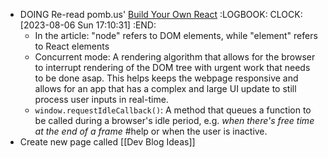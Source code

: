 - DOING Re-read pomb.us' [Build Your Own React](https://pomb.us/build-your-own-react/)
  :LOGBOOK:
  CLOCK: [2023-08-06 Sun 17:10:31]
  :END:
	- In the article: "node" refers to DOM elements, while "element" refers to React elements
	- Concurrent mode: A rendering algorithm that allows for the browser to interrupt rendering of the DOM tree with urgent work that needs to be done asap. This helps keeps the webpage responsive and allows for an app that has a complex and large UI update to still process user inputs in real-time.
	- `window.requestIdleCallback()`: A method that queues a function to be called during a browser's idle period, e.g. *when there's free time at the end of a frame* #help or when the user is inactive.
- Create new page called [[Dev Blog Ideas]]